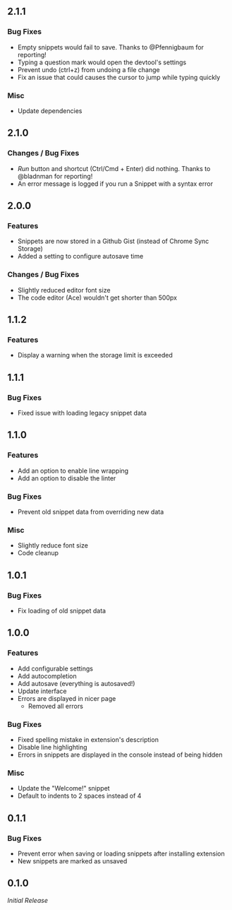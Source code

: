 ## 2.1.1

### Bug Fixes

* Empty snippets would fail to save. Thanks to @Pfennigbaum for reporting!
* Typing a question mark would open the devtool's settings
* Prevent undo (ctrl+z) from undoing a file change
* Fix an issue that could causes the cursor to jump while typing quickly

### Misc

* Update dependencies

## 2.1.0

### Changes / Bug Fixes

* *Run* button and shortcut (Ctrl/Cmd + Enter) did nothing. Thanks to @bladnman
  for reporting!
* An error message is logged if you run a Snippet with a syntax error

## 2.0.0

### Features

* Snippets are now stored in a Github Gist (instead of Chrome Sync Storage)
* Added a setting to configure autosave time

### Changes / Bug Fixes

* Slightly reduced editor font size
* The code editor (Ace) wouldn't get shorter than 500px

## 1.1.2

### Features

* Display a warning when the storage limit is exceeded

## 1.1.1

### Bug Fixes

* Fixed issue with loading legacy snippet data

## 1.1.0

### Features

* Add an option to enable line wrapping
* Add an option to disable the linter

### Bug Fixes

* Prevent old snippet data from overriding new data

### Misc

* Slightly reduce font size
* Code cleanup

## 1.0.1

### Bug Fixes

* Fix loading of old snippet data

## 1.0.0

### Features

* Add configurable settings
* Add autocompletion
* Add autosave (everything is autosaved!)
* Update interface
* Errors are displayed in nicer page
  * Removed all errors

### Bug Fixes

* Fixed spelling mistake in extension's description
* Disable line highlighting
* Errors in snippets are displayed in the console instead of being hidden

### Misc

* Update the "Welcome!" snippet
* Default to indents to 2 spaces instead of 4

## 0.1.1

### Bug Fixes

* Prevent error when saving or loading snippets after installing extension
* New snippets are marked as unsaved

## 0.1.0

*Initial Release*
